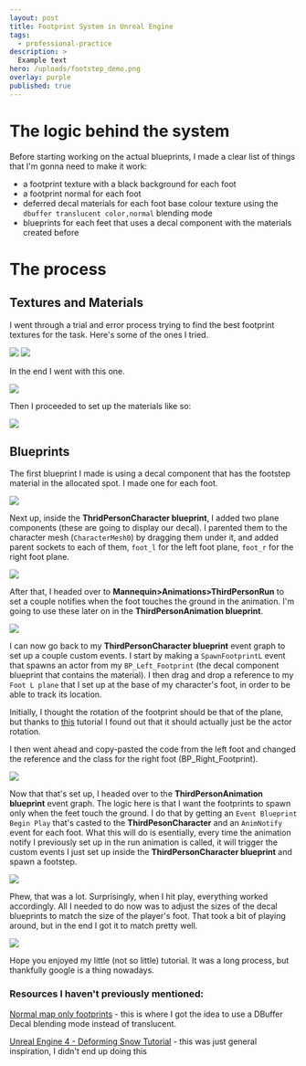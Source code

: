 ```yaml
---
layout: post
title: Footprint System in Unreal Engine
tags:
  - professional-practice
description: >
  Example text
hero: /uploads/footstep_demo.png
overlay: purple
published: true
---
```


# The logic behind the system
Before starting working on the actual blueprints, I made a clear list of things that I'm gonna need to make it work:

- a footprint texture with a black background for each foot
- a footprint normal for each foot
- deferred decal materials for each foot base colour texture using the `dbuffer translucent color,normal` blending mode
- blueprints for each feet that uses a decal component with the materials created before

# The process

## Textures and Materials

I went through a trial and error process trying to find the best footprint textures for the task. Here's some of the ones I tried.

![](/uploads/T_footstep_left.png)
![](/uploads/T_footstep_left2.png)

In the end I went with this one.

![](/uploads/T_footstep_left3.png)

Then I proceeded to set up the materials like so: 

![](/uploads/material_foot.png)

## Blueprints

The first blueprint I made is using a decal component that has the footstep material in the allocated spot. I made one for each foot.

![](/uploads/foot_blueprint.png)

Next up, inside the **ThridPersonCharacter blueprint**, I added two plane components (these are going to display our decal). I parented them to the character mesh (`CharacterMesh0`) by dragging them under it, and added parent sockets to each of them, `foot_l` for the left foot plane, `foot_r` for the right foot plane.

![](/uploads/tp_blueprint1.png)

After that, I headed over to **Mannequin>Animations>ThirdPersonRun** to set a couple notifies when the foot touches the ground in the animation. I'm going to use these later on in the **ThirdPersonAnimation blueprint**.

![](/uploads/notify.png)


I can now go back to my **ThirdPersonCharacter blueprint** event graph to set up a couple custom events. I start by making a `SpawnFootprintL` event that spawns an actor from my `BP_Left_Footprint` (the decal component blueprint that contains the material). I then drag and drop a reference to my `Foot L plane` that I set up at the base of my character's foot, in order to be able to track its location. 

Initially, I thought the rotation of the footprint should be that of the plane, but thanks to [this](https://www.youtube.com/watch?v=8AZWZ1xaA78) tutorial I found out that it should actually just be the actor rotation.

I then went ahead and copy-pasted the code from the left foot and changed the reference and the class for the right foot (BP_Right_Footprint). 

![](/uploads/spawn_footprint.png)

Now that that's set up, I headed over to the **ThirdPersonAnimation blueprint** event graph. The logic here is that I want the footprints to spawn only when the feet touch the ground. I do that by getting an `Event Blueprint Begin Play` that's casted to the **ThirdPesonCharacter** and an `AnimNotify` event for each foot. What this will do is esentially, every time the animation notify I previously set up in the run animation is called, it will trigger the custom events I just set up inside the **ThirdPersonCharacter blueprint** and spawn a footstep.

![](/uploads/animation_bp.png)

Phew, that was a lot. Surprisingly, when I hit play, everything worked accordingly. All I needed to do now was to adjust the sizes of the decal blueprints to match the size of the player's foot. That took a bit of playing around, but in the end I got it to match pretty well.

![](/uploads/footsteps.gif)

Hope you enjoyed my little (not so little) tutorial. It was a long process, but thankfully google is a thing nowadays.

### Resources I haven't previously mentioned:


[Normal map only footprints](https://answers.unrealengine.com/questions/398942/normal-map-only-footprints.html) - this is where I got the idea to use a DBuffer Decal blending mode instead of translucent.


[Unreal Engine 4 - Deforming Snow Tutorial](https://www.youtube.com/watch?v=rN4f-uVmYjc) - this was just general inspiration, I didn't end up doing this